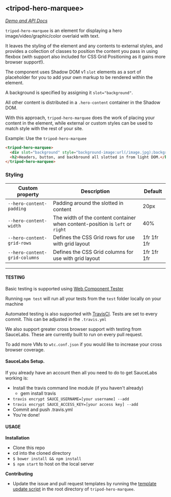 ## &lt;tripod-hero-marquee&gt;

*[Demo and API Docs](https://gh.corp.bitshelter.com/pages/Components/tripod-hero-marquee)*

`tripod-hero-marquee` is an element for displaying a hero image/video/graphic/color overlaid with text.

It leaves the styling of the element and any contents to external
styles, and provides a collection of classes to position the content you
pass in using flexbox (with support also included for CSS Grid Positioning as
it gains more browser support!).

The component uses Shadow DOM v1 `slot` elements as a sort of placeholder for you
to add your own markup to be rendered within the element.

A background is specified by assigning it `slot="background"`.

All other content is distributed in a `.hero-content` container in the Shadow DOM.

With this approach, `tripod-hero-marquee` does the work of placing your content in the element,
while external or custom styles can be used to match style with the rest of your site.

Example: Use the `tripod-hero-marquee`
```html
<tripod-hero-marquee>
  <div slot="background" style="background-image:url(/image.jpg);background-size:cover;"></div>
  <h2>Headers, button, and backbround all slotted in from light DOM.</h2>
</tripod-hero-marquee>
```

### Styling

Custom property                  | Description                            | Default
---------------------------------|----------------------------------------|--------------------
`--hero-content-padding`     | Padding around the slotted in content                   | 20px
`--hero-content-width`    | The width of the content container when content-position is `left` or `right`                  | 40%
`--hero-content-grid-rows`    | Defines the CSS Grid rows for use with grid layout                  | 1fr 1fr 1fr
`--hero-content-grid-columns`    | Defines the CSS Grid columns for use with grid layout                  | 1fr 1fr 1fr

---

#### TESTING

Basic testing is supported using [Web Component Tester](https://github.com/Polymer/web-component-tester)

Running `npm test` will run all your tests from the `test` folder locally on your machine

Automated testing is also supported with [TravisCI](https://travis-ci.org/getting_started). Tests are set to every commit.
This can be adjusted in the `.travis.yml`

We also support greater cross browser support with testing from SauceLabs. These are currently built to run on
every pull request.

To add more VMs to `wtc.conf.json` if you would like to increase your cross browser coverage.

#### SauceLabs Setup.
If you already have an account then all you need to do to get SauceLabs working is:
- Install the travis command line module (if you haven't already)
    - gem install travis
- `travis encrypt SAUCE_USERNAME=[your username] --add`
- `travis encrypt SAUCE_ACCESS_KEY=[your access key] --add`
- Commit and push .travis.yml
- You're done!

#### USAGE

**Installation**

  - Clone this repo
  - cd into the cloned directory
  - `$ bower install && npm install`
  - `$ npm start` to host on the local server

**Contributing**
  - Update the issue and pull request templates by running the [template update script](https://github.com/photoshelter/github-templates/blob/master/template_refresh.sh) in the root directory of `tripod-hero-marquee`.
